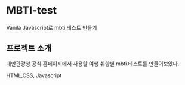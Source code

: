 # MBTI-test
Vanila Javascript로 mbti 테스트 만들기

## 프로젝트 소개
대만관광청 공식 홈페이지에서 사용할 여행 취향별 mbti 테스트를 만들어보았다.

HTML,CSS, Javascript



